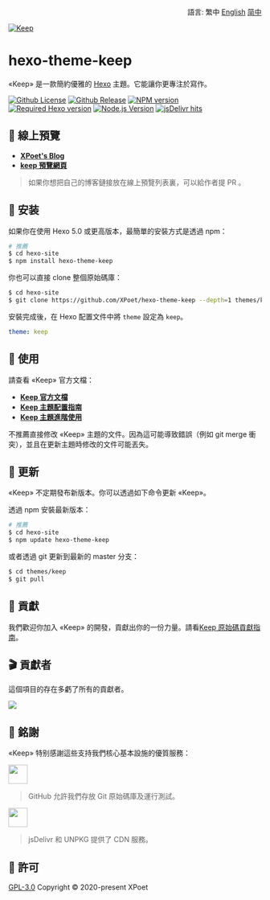 <div align="right">
  語言:
  繁中
  <a title="English" href="../README.md">English</a>
  <a title="Chinese" href="README_zh-CN.md">简中</a>
</div>

<a href="https://xpoet.cn"><img align="center" alt="Keep" src="https://cdn.jsdelivr.net/gh/XPoet/image-hosting@master/hexo-theme-keep/keep-logo-slogan.svg"></a>

# hexo-theme-keep

«Keep» 是一款簡約優雅的 [Hexo](https://hexo.io) 主題。它能讓你更專注於寫作。

[![Github License](https://img.shields.io/github/license/XPoet/hexo-theme-keep.svg?style=flat-square)](https://github.com/XPoet/hexo-theme-ils/blob/master/LICENSE)
[![Github Release](https://img.shields.io/github/release/XPoet/hexo-theme-keep.svg?style=flat-square)](https://github.com/XPoet/hexo-theme-ils/releases)
[![NPM version](https://img.shields.io/npm/v/hexo-theme-keep?color=red&logo=npm&style=flat-square)](https://www.npmjs.com/package/hexo-theme-keep)
[![Required Hexo version](https://img.shields.io/badge/hexo-%3E=5.0.0-blue?style=flat-square&logo=hexo)](https://hexo.io)
[![Node.js Version](https://img.shields.io/badge/node-%3E=14.0-success.svg?style=flat-square&logo=Node.js&longCache=true)](https://hexo.io)
[![jsDelivr hits](https://img.shields.io/jsdelivr/npm/hm/hexo-theme-keep?style=flat-square&logo=jsdelivr)](https://www.jsdelivr.com/package/npm/hexo-theme-keep)

## :star2: 線上預覽

- **[XPoet's Blog](https://xpoet.cn/)**
- **[keep 預覽網頁](https://keep.xpoet.cn/)**

> 如果你想把自己的博客鏈接放在線上預覽列表裏，可以給作者提 PR 。

## :rocket: 安装

如果你在使用 Hexo 5.0 或更高版本，最簡單的安裝方式是透過 npm：

```sh
# 推薦
$ cd hexo-site
$ npm install hexo-theme-keep
```

你也可以直接 clone 整個原始碼庫：

```sh
$ cd hexo-site
$ git clone https://github.com/XPoet/hexo-theme-keep --depth=1 themes/keep
```

安裝完成後，在 Hexo 配置文件中將 `theme` 設定為 `keep`。

```yml
theme: keep
```

## :wrench: 使用

請查看 «Keep» 官方文檔：

- **[Keep 官方文檔](https://keep-docs.xpoet.cn/)**
- **[Keep 主題配置指南](https://keep-docs.xpoet.cn/tutorial/configuration-guide/base_info.html)**
- **[Keep 主題進階使用](https://keep-docs.xpoet.cn/advanced/set-language.html)**

不推薦直接修改 «Keep» 主題的文件。因為這可能導致錯誤（例如 git merge 衝突），並且在更新主題時修改的文件可能丟失。

## :dart: 更新

«Keep» 不定期發布新版本。你可以透過如下命令更新 «Keep»。

透過 npm 安裝最新版本：

```sh
# 推薦
$ cd hexo-site
$ npm update hexo-theme-keep
```

或者透過 git 更新到最新的 master 分支：

```sh
$ cd themes/keep
$ git pull
```

## :art: 貢獻

我們歡迎你加入 «Keep» 的開發，貢獻出你的一份力量。請看[Keep 原始碼貢獻指南](https://keep.xpoet.cn/2020/11/Keep-代码贡献指南/)。

## :clapper: 貢獻者

這個項目的存在多虧了所有的貢獻者。

<a href="https://github.com/XPoet/hexo-theme-keep/graphs/contributors">
  <img src="https://contrib.rocks/image?repo=XPoet/hexo-theme-keep" />
</a>

## :sparkling_heart: 銘謝

«Keep» 特别感謝這些支持我們核心基本設施的優質服務：

<a href="https://github.com"><img height="38" src="https://cdn.jsdelivr.net/gh/XPoet/image-hosting@master/hexo-theme-keep/GitHub-LOGO.5sq0168mirg0.png"></a>

> GitHub 允許我們存放 Git 原始碼庫及運行測試。

<a href="https://www.jsdelivr.com"><img height="38" src="https://cdn.jsdelivr.net/gh/XPoet/image-hosting@master/hexo-theme-keep/jsDelivr-LOGO.png"></a>

> jsDelivr 和 UNPKG 提供了 CDN 服務。

## :memo: 許可

[GPL-3.0](https://github.com/XPoet/hexo-theme-keep/blob/master/LICENSE) Copyright © 2020-present XPoet
